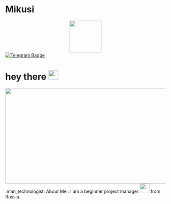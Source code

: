 # Mikusi
<div id="header" align="center">
  <img src="https://media2.giphy.com/media/v1.Y2lkPTc5MGI3NjExa213Z3RueGI0eDFzdTNzbW5xcndseXpiM3J2YzhkNXhhNjB2andlOSZlcD12MV9pbnRlcm5hbF9naWZfYnlfaWQmY3Q9Zw/78XCFBGOlS6keY1Bil/giphy.gif" width="100"/>
</div>
<div id="badges">
  <a href="https://t.me/@Puckpauka">
    <img src="https://img.shields.io/badge/my_telegram-blue" alt="Telegram Badge">
  </a>
  <div id="badges">
      <h1>
        hey there
          <img src="https://media.giphy.com/media/hvRJCLFzcasrR4ia7z/giphy.gif" width="30px"/>
      </h1>
<div align="center">
  <img src="https://media.giphy.com/media/dWesBcTLavkZuG35MI/giphy.gif" width="600" height="300"/>
</div>
:man_technologist: About Me :
I am a beginner project manager <img src="https://media.giphy.com/media/WUlplcMpOCEmTGBtBW/giphy.gif" width="30"> from Russia.


